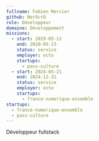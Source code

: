 ```yaml
---
fullname: Fabien Mercier
github: NerOcrO
role: Développeur
domaine: Développement
missions:
  - start: 2019-05-13
    end: 2020-05-13
    status: service
    employer: octo
    startups:
      - pass-culture
  - start: 2024-05-21
    end: 2024-12-31
    status: service
    employer: octo
    startups:
      - france-numerique-ensemble
startups:
  - france-numerique-ensemble
  - pass-culture
---
```

Développeur fullstack
